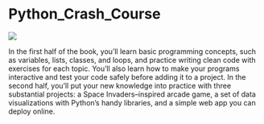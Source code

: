# Python_Crash_Course

![](https://www.google.com/url?sa=i&url=https%3A%2F%2Fwww.amazon.co.uk%2FPython-Crash-Course-Hands-Project-Based%2Fdp%2F1593276036&psig=AOvVaw2bSvwJwPe7o3vSJQwUFqKi&ust=1603505790390000&source=images&cd=vfe&ved=0CAIQjRxqFwoTCIi389rSyewCFQAAAAAdAAAAABAE)

In the first half of the book, you’ll learn basic programming concepts, such as variables, lists, classes, and loops, and practice writing clean code with exercises for each topic. You’ll also learn how to make your programs interactive and test your code safely before adding it to a project. In the second half, you’ll put your new knowledge into practice with three substantial projects: a Space Invaders–inspired arcade game, a set of data visualizations with Python’s handy libraries, and a simple web app you can deploy online. 
